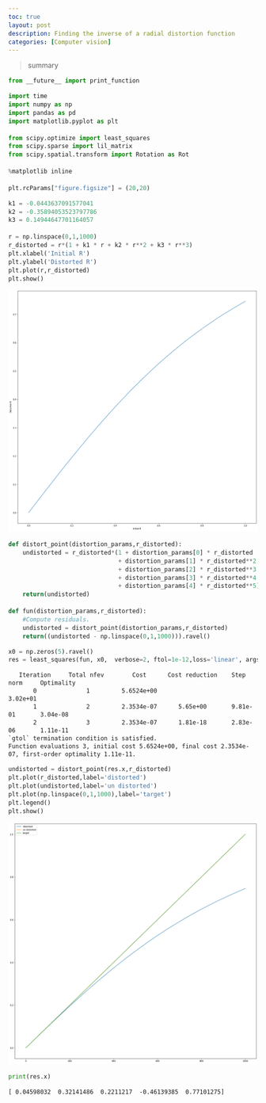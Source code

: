 ```yaml
---
toc: true
layout: post
description: Finding the inverse of a radial distortion function
categories: [Computer vision]
---
```



> summary



```python
from __future__ import print_function
```

```python
import time
import numpy as np
import pandas as pd
import matplotlib.pyplot as plt

from scipy.optimize import least_squares
from scipy.sparse import lil_matrix
from scipy.spatial.transform import Rotation as Rot

%matplotlib inline

plt.rcParams["figure.figsize"] = (20,20)
```

```python
k1 = -0.0443637091577041
k2 = -0.35894053523797786
k3 = 0.14944647701164057

r = np.linspace(0,1,1000)
r_distorted = r*(1 + k1 * r + k2 * r**2 + k3 * r**3)
plt.xlabel('Initial R')
plt.ylabel('Distorted R')
plt.plot(r,r_distorted)
plt.show()
```


![png](/images/Inverse-Radial-Distortion/output_2_0.png)


```python
def distort_point(distortion_params,r_distorted):
    undistorted = r_distorted*(1 + distortion_params[0] * r_distorted
                               + distortion_params[1] * r_distorted**2
                               + distortion_params[2] * r_distorted**3
                               + distortion_params[3] * r_distorted**4
                               + distortion_params[4] * r_distorted**5)
    return(undistorted)

def fun(distortion_params,r_distorted):
    #Compute residuals.
    undistorted = distort_point(distortion_params,r_distorted)
    return((undistorted - np.linspace(0,1,1000))).ravel()

```

```python
x0 = np.zeros(5).ravel()
res = least_squares(fun, x0,  verbose=2, ftol=1e-12,loss='linear', args=([r_distorted]))
```

       Iteration     Total nfev        Cost      Cost reduction    Step norm     Optimality   
           0              1         5.6524e+00                                    3.02e+01    
           1              2         2.3534e-07      5.65e+00       9.81e-01       3.04e-08    
           2              3         2.3534e-07      1.81e-18       2.83e-06       1.11e-11    
    `gtol` termination condition is satisfied.
    Function evaluations 3, initial cost 5.6524e+00, final cost 2.3534e-07, first-order optimality 1.11e-11.


```python
undistorted = distort_point(res.x,r_distorted)    
plt.plot(r_distorted,label='distorted')
plt.plot(undistorted,label='un distorted')
plt.plot(np.linspace(0,1,1000),label='target')
plt.legend()
plt.show()
```


![png](/images/Inverse-Radial-Distortion/output_5_0.png)


```python
print(res.x)
```

    [ 0.04598032  0.32141486  0.2211217  -0.46139385  0.77101275]

